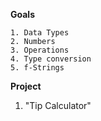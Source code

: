 **Goals** 
   
    1. Data Types
    2. Numbers
    3. Operations
    4. Type conversion
    5. f-Strings
    
**Project**  
   
   1. "Tip Calculator"
